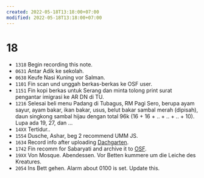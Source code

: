 ```yaml
---
created: 2022-05-18T13:18:00+07:00
modified: 2022-05-18T13:18:00+07:00
---
```

# 18

+ `1318` Begin recording this note.
+ `0631` Antar Adik ke sekolah.
+ `0638` Keufe Nasi Kuning vor Salman.
+ `1101` Fin scan und unggah berkas-berkas ke OSF user.
+ `1151` Fin kopi berkas untuk Serang dan minta tolong print surat pengantar imigrasi ke AR DN di TU.
+ `1216` Selesai beli menu Padang di Tubagus, RM Pagi Sero, berupa ayam sayur, ayam bakar, ikan bakar, usus, belut bakar sambal merah (dipisah), daun singkong sambal hijau dengan total 96k (16 + 16 + .. + .. + .. + 10). Lupa ada 19, 27, dan ...
+ `14XX` Tertidur..
+ `1554` Dusche, Ashar, beg 2 recommend UMM JS.
+ `1634` Record info after uploading [Dachgarten](https://www.flickr.com/photos/195637519@N06/52082147749).
+ `1742` Fin recomm for Sabaryati and archive it to [OSF](https://osf.io/hjtzc/).
+ `19XX` Von Mosque. Abendessen. Vor Betten kummere um die Leiche des Kreatures.
+ `2054` Ins Bett gehen. Alarm about 0100 is set. Update this.